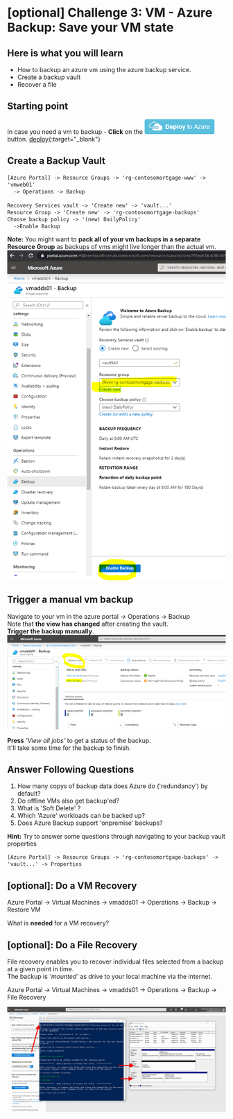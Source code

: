 # [optional] Challenge 3: VM - Azure Backup: Save your VM state

## Here is what you will learn ##
- How to backup an azure vm using the azure backup service.
- Create a backup vault
- Recover a file

## Starting point ##  
In case you need a vm to backup - **Click** on the 
<a target="_blank" href="https://portal.azure.com/#create/Microsoft.Template/uri/https%3A%2F%2Fraw.githubusercontent.com%2Fazuredevcollege%2Ftrainingdays%2Fday1changes%2Fday1%2Fchallenge-03%2Fchallengestart%2Fchallengestart.json"><img src="./challengestart/deploytoazure.png"/></a>
button. 
[deploy](https://portal.azure.com/#create/Microsoft.Template/uri/https%3A%2F%2Fraw.githubusercontent.com%2Fazuredevcollege%2Ftrainingdays%2Fday1changes%2Fday1%2Fchallenge-03%2Fchallengestart%2Fchallengestart.json){:target="_blank"}


## Create a Backup Vault ##
```
[Azure Portal] -> Resource Groups -> 'rg-contosomortgage-www' -> 'vmweb01'
  -> Operations -> Backup

Recovery Services vault -> 'Create new' -> 'vault...'
Resource Group -> 'Create new' -> 'rg-contosomortgage-backups'
Choose backup policy -> '(new) DailyPolicy'
  ->Enable Backup
```  
**Note:** You might want to **pack all of your vm backups in a separate Resource Group** as backups of vms might live longer than the actual vm.  
![EnableBackup](./enableBackup1.png)

## Trigger a manual vm backup ##

Navigate to your vm in the azure portal -> Operations -> Backup  
Note that **the view has changed** after creating the vault.  
**Trigger the backup manually**.  
![Trigger the backup manually](./enableBackupTriggerManually.png)  
  
**Press** _'View all jobs'_ to get a status of the backup.  
It'll take some time for the backup to finish.

## Answer Following Questions ##
  
1. How many copys of backup data does Azure do ('redundancy') by default?
2. Do offline VMs also get backup'ed?
3. What is 'Soft Delete' ?
4. Which 'Azure' workloads can be backed up?
5. Does Azure Backup support 'onpremise' backups?

**Hint:** Try to answer some questions through navigating to your backup vault properties  
```
[Azure Portal] -> Resource Groups -> 'rg-contosomortgage-backups' -> 'vault...' -> Properties
```

## [optional]: Do a VM Recovery ##
Azure Portal -> Virtual Machines -> vmadds01 -> Operations -> Backup -> Restore VM

What is **needed** for a VM recovery?  

## [optional]: Do a File Recovery ##
File recovery enables you to recover individual files selected from a backup at a given point in time.  
The backup is _'mounted'_ as drive to your local machine via the internet.  

Azure Portal -> Virtual Machines -> vmadds01 -> Operations -> Backup -> File Recovery  
  
![File Restore](./enableBackupFileRestore.png)
